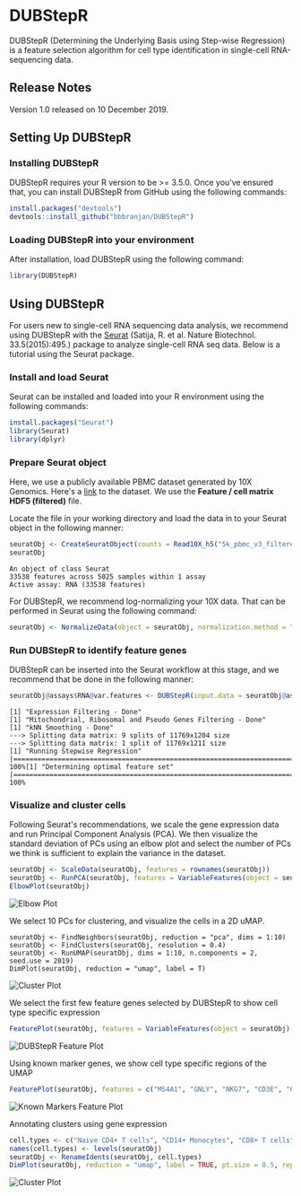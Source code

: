 # DUBStepR
DUBStepR (Determining the Underlying Basis using Step-wise Regression) is a feature selection algorithm for cell type identification in single-cell RNA-sequencing data.


## Release Notes
Version 1.0 released on 10 December 2019.

## Setting Up DUBStepR

### Installing DUBStepR

DUBStepR requires your R version to be >= 3.5.0. Once you've ensured that, you can install DUBStepR from GitHub using the following commands:

```R
install.packages("devtools")
devtools::install_github("bbbranjan/DUBStepR")
```

### Loading DUBStepR into your environment

After installation, load DUBStepR using the following command:

```R
library(DUBStepR)
```

## Using DUBStepR

For users new to single-cell RNA sequencing data analysis, we recommend using DUBStepR with the [Seurat](https://satijalab.org/seurat/) (Satija, R. et al. Nature Biotechnol. 33.5(2015):495.) package to analyze single-cell RNA seq data. Below is a tutorial using the Seurat package.

### Install and load Seurat

Seurat can be installed and loaded into your R environment using the following commands:

```R
install.packages("Seurat")
library(Seurat)
library(dplyr)
```

### Prepare Seurat object

Here, we use a publicly available PBMC dataset generated by 10X Genomics. Here's a [link](https://support.10xgenomics.com/single-cell-gene-expression/datasets/3.0.2/5k_pbmc_v3) to the dataset. We use the **Feature / cell matrix HDF5 (filtered)** file.

Locate the file in your working directory and load the data in to your Seurat object in the following manner:

```R
seuratObj <- CreateSeuratObject(counts = Read10X_h5("5k_pbmc_v3_filtered_feature_bc_matrix.h5"), assay = "RNA", project = "10k_PBMC")
seuratObj
```
```
An object of class Seurat 
33538 features across 5025 samples within 1 assay 
Active assay: RNA (33538 features)
```

For DUBStepR, we recommend log-normalizing your 10X data. That can be performed in Seurat using the following command:

```R
seuratObj <- NormalizeData(object = seuratObj, normalization.method = "LogNormalize")
```


### Run DUBStepR to identify feature genes

DUBStepR can be inserted into the Seurat workflow at this stage, and we recommend that be done in the following manner:

```R
seuratObj@assays$RNA@var.features <- DUBStepR(input.data = seuratObj@assays$RNA@data, min.cells = 0.01*ncol(seuratObj), k = 10, num.pcs = 15)
```
```
[1] "Expression Filtering - Done"
[1] "Mitochondrial, Ribosomal and Pseudo Genes Filtering - Done"
[1] "kNN Smoothing - Done"
---> Splitting data matrix: 9 splits of 11769x1204 size
---> Splitting data matrix: 1 split of 11769x1211 size
[1] "Running Stepwise Regression"
|=============================================================================================================================| 100%[1] "Determining optimal feature set"
|=============================================================================================================================| 100%
```


### Visualize and cluster cells

Following Seurat's recommendations, we scale the gene expression data and run Principal Component Analysis (PCA). We then visualize the standard deviation of PCs using an elbow plot and select the number of PCs we think is sufficient to explain the variance in the dataset.

```R
seuratObj <- ScaleData(seuratObj, features = rownames(seuratObj))
seuratObj <- RunPCA(seuratObj, features = VariableFeatures(object = seuratObj))
ElbowPlot(seuratObj)
```
![](images/5k_Elbow_Plot.png "Elbow Plot")


We select 10 PCs for clustering, and visualize the cells in a 2D uMAP.

```
seuratObj <- FindNeighbors(seuratObj, reduction = "pca", dims = 1:10)
seuratObj <- FindClusters(seuratObj, resolution = 0.4)
seuratObj <- RunUMAP(seuratObj, dims = 1:10, n.components = 2, seed.use = 2019)
DimPlot(seuratObj, reduction = "umap", label = T)
```

![](images/5k_0.4_Cluster_Plot.png "Cluster Plot")

We select the first few feature genes selected by DUBStepR to show cell type specific expression
```R
FeaturePlot(seuratObj, features = VariableFeatures(object = seuratObj)[1:16], )
```

![](images/5k_DUBStepR_Feature_Plot.png "DUBStepR Feature Plot")

Using known marker genes, we show cell type specific regions of the UMAP
```R
FeaturePlot(seuratObj, features = c("MS4A1", "GNLY", "NKG7", "CD3E", "CD14", "FCER1A", "CST3", "FCGR3A", "LYZ", "PPBP", "CD8A", "IL7R", "CCR7", "S100A4", "MS4A7", "CD79A"))
```

![](images/5k_Canonical_Feature_Plot.png "Known Markers Feature Plot")

Annotating clusters using gene expression

```R
cell.types <- c("Naive CD4+ T cells", "CD14+ Monocytes", "CD8+ T cells", "NK cells", "Memory CD4+ T cells", "Naive B cells", "Memory B cells", "FCGR3A+ Monocytes", "mDC", "Platelets", "pDC", "Unknown")
names(cell.types) <- levels(seuratObj)
seuratObj <- RenameIdents(seuratObj, cell.types)
DimPlot(seuratObj, reduction = "umap", label = TRUE, pt.size = 0.5, repel = T) + NoLegend()
```

![](images/5k_0.4_Labelled_Cluster_Plot.png "Cluster Plot")

